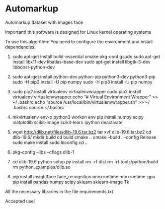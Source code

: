 # Automarkup
Automarkup dataset with images face

Important! this software is designed for Linux kernel operating systems

To use this algorithm:
You need to configure the environment and install dependencies:

1) sudo apt-get install build-essential cmake pkg-configsudo 
   sudo apt-get install libx11-dev libatlas-base-dev 
   sudo apt-get install libgtk-3-dev libboost-python-dev
  
2) sudo apt-get install python-dev python-pip python3-dev python3-pip
   sudo -H pip2 install -U pip numpy
   sudo -H pip3 install -U pip numpy

3) sudo pip2 install virtualenv virtualenvwrapper
   sudo pip2 install virtualenv virtualenvwrapper
   echo “# Virtual Environment Wrapper” >> ~/ .bashrc
   echo “source /usr/local/bin/virtualenvwrapper.sh” >> ~/ .bashrc
   source ~/.bashrc

4) mkvirtualenv env-p python3
   workon env
   pip install numpy scipy matplotlib scikit-image scikit-learn ipython
   deactivate
   
5) wget http://dlib.net/files/dlib-19.6.tar.bz2
   tar xvf dlib-19.6.tar.bz2
   cd dlib-19.6/
   mkdir build
   cd build
   cmake ..
   cmake –build . –config Release
   sudo make install
   sudo ldconfig
   cd ..

6) pkg-config –libs –cflags dlib-1

7) cd dlib-19.6
   python setup.py install
   rm -rf dist
   rm -rf tools/python/build
   rm python_examples/dlib.so
   
8) pip install insightface face_recognition onnxruntime onnxruntime-gpu
   pip install pandas numpy scipy sklearn sklearn-image Tk 
   
All the necessary libraries in the file requirements.txt

Accepted use!





   
